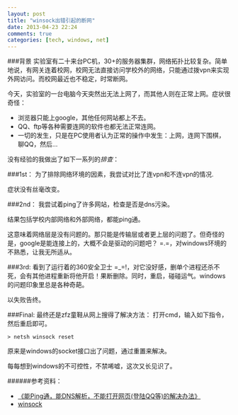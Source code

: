 ```yaml
---
layout: post
title: "winsock出错引起的断网"
date: 2013-04-23 22:24
comments: true
categories: [tech, windows, net]
---
```

###背景
实验室有二十来台PC机，30+的服务器集群，网络拓扑比较复杂。简单地说，有网关连着校网，校网无法直接访问学校外的网络，只能通过拨vpn来实现外网访问。而校网最近也不稳定，时常断网。

今天，实验室的一台电脑今天突然出无法上网了，而其他人则在正常上网。症状很奇怪：

* 浏览器只能上google，其他任何网站都上不去。
* QQ、ftp等各种需要连网的软件也都无法正常连网。
* 一切的发生，只是在PC使用者认为正常的操作中发生：上网，连网下围棋，聊QQ，然后…
<!--more-->
没有经验的我做出了如下一系列的*排查*：

###1st：
为了排除网络环境的因素，我尝试对比了连vpn和不连vpn的情况.

症状没有丝毫改变。

###2nd：
我尝试着ping了许多网站，检查是否是dns污染。

结果包括学校内部网络和外部网络，都能ping通。

这意味着网络层是没有问题的。那只能是传输层或者更上层的问题了。但奇怪的是，google是能连接上的，大概不会是驱动的问题吧？ =.=，对windows环境的不熟悉，让我无所适从。

###3rd:
看到了运行着的360安全卫士 =_=!，对它没好感，删单个进程还杀不死，会有其他进程重新将他开启！果断删除。同时，重启，碰碰运气。windows的问题印象里总是各种奇葩。

以失败告终。


###Final:
最终还是zfz童鞋从网上搜得了解决方法：
打开cmd，输入如下指令，然后重启即可。
```
> netsh winsock reset
```

原来是windows的socket接口出了问题，通过重置来解决。

每每想到windows的不可控性，不禁唏嘘，这次又长见识了。



######参考资料：

* [《能Ping通，能DNS解析，不能打开网页(登陆QQ等)的解决办法》](http://www.zoublog.com/technology/can-ping-dns-resolution-can-not-open-page-solution.html)
* [winsock](http://en.wikipedia.org/wiki/Winsock)


